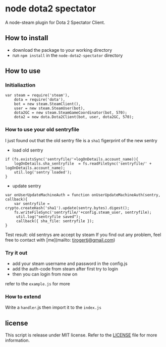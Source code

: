 # node dota2 spectator  
A node-steam plugin for Dota 2 Spectator Client.  
## How to install
- download the package to your working directory
- run `npm install` in the `node-dota2-spectator` directory
 
## How to use
### Initialiaztion
```
var steam = require('steam'),
    dota = require('dota'),
    bot = new steam.SteamClient(),
    user = new steam.SteamUser(bot),
    dota2GC = new steam.SteamGameCoordinator(bot, 570);
    dota2 = new dota.Dota2Client(bot, user, dota2GC, 570);
```
### How to use your old sentryfile
I just found out that the old sentry file is a `sha1` figerprint of the new sentry
- load old sentry
```
if (fs.existsSync('sentryfile/'+logOnDetails.account_name)){
    logOnDetails.sha_sentryfile  = fs.readFileSync('sentryfile/' + logOnDetails.account_name);
    util.log('sentry loaded');
}
```
- update sentry
```
var onUserUpdateMachineAuth = function onUserUpdateMachineAuth(sentry, callback){
    var sentryfile = crypto.createHash('sha1').update(sentry.bytes).digest();
    fs.writeFileSync('sentryfile/'+config.steam_user, sentryfile);
     util.log("sentryfile saved");
     callback({ sha_file: sentryfile });
}
```
Test result: old sentrys are accept by steam
If you find out any problem, feel free to contact with [me](mailto: tjrogertj@gmail.com)

### Try it out
- add your steam username and password in the config.js  
- add the auth-code from steam after first try to login
- then you can login from now on

refer to the `example.js` for more
### How to extend
Write a `handler`.js then import it to the `index.js` 
## license
This script is release under MIT license. Refer to the [LICENSE](LICENSE) file for more information.
